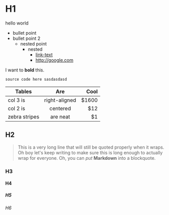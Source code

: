 # H1
hello world
* bullet point
* bullet point 2
  * nested point
    * nested
      * [link-text](http://google.com)
      * <http://google.com>

I want to **bold** this.

```
source code here sasdasdasd
```

| Tables        | Are           | Cool  |
| ------------- |:-------------:| -----:|
| col 3 is      | right-aligned | $1600 |
| col 2 is      | centered      |   $12 |
| zebra stripes | are neat      |    $1 |


## H2
> This is a very long line that will still be quoted properly when it wraps. Oh boy let's keep writing to make sure this is long enough to actually wrap for everyone. Oh, you can *put* **Markdown** into a blockquote.


### H3
#### H4
##### H5
###### H6
